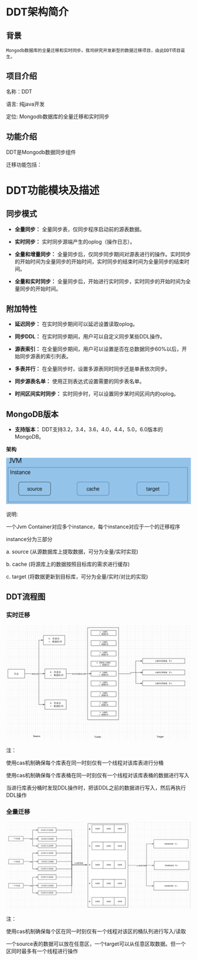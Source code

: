 # DDT架构简介

## 背景


    Mongodb数据库的全量迁移和实时同步。我司研究开发新型的数据迁移项目，由此DDT项目诞生。



## 项目介绍


名称：DDT

语言: 纯java开发

定位: Mongodb数据库的全量迁移和实时同步



## 功能介绍


DDT是Mongodb数据同步组件

迁移功能包括：

# DDT功能模块及描述

## 同步模式

- **全量同步：** 全量同步表，仅同步程序启动前的源表数据。

- **实时同步：** 实时同步源端产生的oplog（操作日志）。

- **全量和增量同步：** 全量同步后，仅同步同步期间对源表进行的操作。实时同步的开始时间为全量同步的开始时间，实时同步的结束时间为全量同步的结束时间。

- **全量和实时同步：** 全量同步后，开始进行实时同步，实时同步的开始时间为全量同步的开始时间。

## 附加特性

- **延迟同步：** 在实时同步期间可以延迟设置读取oplog。

- **同步DDL：** 在实时同步期间，用户可以自定义同步某些DDL操作。

- **源表索引：** 在全量同步期间，用户可以设置是否在总数据同步60%以后，开始同步源表的索引列表。

- **多表并行：** 在全量同步时，设置多源表同时同步还是单表依次同步。

- **同步源表名单：** 使用正则表达式设置需要的同步表名单。

- **时间区间实时同步：** 实时同步时，可以设置同步某时间区间内的oplog。

## MongoDB版本

- **支持版本：** DDT支持3.2，3.4，3.6，4.0，4.4，5.0，6.0版本的MongoDB。

**架构**


![img_8.png](../../images/documentDataTransferImages/img_8.png)



说明:

一个Jvm Container对应多个instance，每个instance对应于一个的迁移程序

instance分为三部分

a. source (从源数据库上提取数据，可分为全量/实时实现)

b. cache (将源库上的数据按照目标库的需求进行缓存)

c. target (将数据更新到目标库，可分为全量/实时/对比的实现)





## DDT流程图

### 实时迁移

![img_9.png](../../images/documentDataTransferImages/img_9.png)



注：

使用cas机制确保每个库表在同一时刻仅有一个线程对该库表进行分桶



使用cas机制确保每个库表桶在同一时刻仅有一个线程对该库表桶的数据进行写入



当进行库表分桶时发现DDL操作时，把该DDL之前的数据进行写入，然后再执行DDL操作





### 全量迁移

![img_10.png](../../images/documentDataTransferImages/img_10.png)

注：

使用cas机制确保每个区在同一时刻仅有一个线程对该区的桶队列进行写入/读取



一个source表的数据可以放在任意区，一个target可以从任意区取数据。但一个区同时最多有一个线程进行操作

